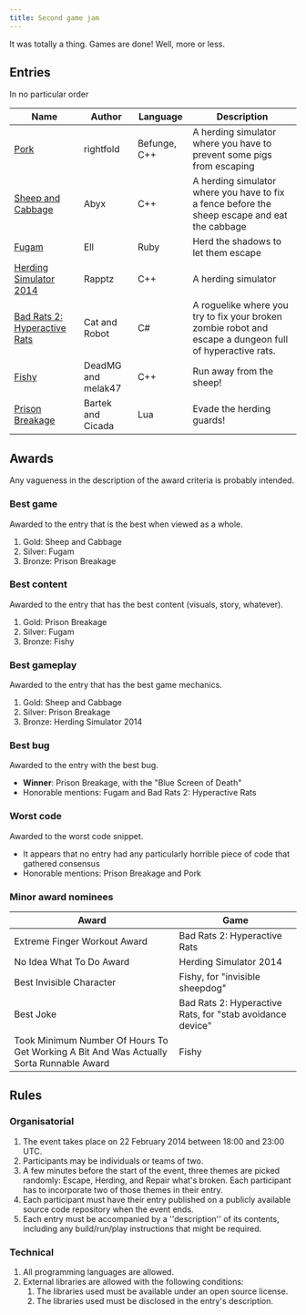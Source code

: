 ```yaml
---
title: Second game jam
---
```

It was totally a thing. Games are done! Well, more or less.

## Entries

In no particular order

Name                              | Author                | Language     | Description
---------------                   | --------------------- | --------     | -----------
[Pork][1]                         | rightfold             | Befunge, C++ | A herding simulator where you have to prevent some pigs from escaping
[Sheep and Cabbage][2]            | Abyx                  | C++          | A herding simulator where you have to fix a fence before the sheep escape and eat the cabbage
[Fugam][3]                        | Ell                   | Ruby         | Herd the shadows to let them escape
[Herding Simulator 2014][4]       | Rapptz                | C++          | A herding simulator
[Bad Rats 2: Hyperactive Rats][5] | Cat and Robot         | C#           | A roguelike where you try to fix your broken zombie robot and escape a dungeon full of hyperactive rats.
[Fishy][6]                        | DeadMG and melak47    | C++          | Run away from the sheep!
[Prison Breakage][7]              | Bartek and Cicada     | Lua          | Evade the herding guards!

[1]: https://github.com/rightfold/pork
[2]: https://github.com/ascheglov/LoungeGameJam2
[3]: https://github.com/elliotpotts/Fugam/releases/tag/0.1
[4]: https://github.com/Rapptz/compo-two/releases/tag/fun
[5]: https://github.com/rmartinho/tglgj2/releases/tag/competing
[6]: https://github.com/melak47/Fishy/releases/tag/1
[7]: https://github.com/bananu7/TGLGJ2/releases/tag/v0.1

## Awards

Any vagueness in the description of the award criteria is probably intended.

### Best game

Awarded to the entry that is the best when viewed as a whole.

1. Gold: Sheep and Cabbage
2. Silver: Fugam
3. Bronze: Prison Breakage

### Best content

Awarded to the entry that has the best content (visuals, story, whatever).

1. Gold: Prison Breakage
2. Silver: Fugam
3. Bronze: Fishy

### Best gameplay

Awarded to the entry that has the best game mechanics.

1. Gold: Sheep and Cabbage
2. Silver: Prison Breakage
3. Bronze: Herding Simulator 2014

### Best bug

Awarded to the entry with the best bug.

* **Winner**: Prison Breakage, with the "Blue Screen of Death"
* Honorable mentions: Fugam and Bad Rats 2: Hyperactive Rats

### Worst code

Awarded to the worst code snippet.

* It appears that no entry had any particularly horrible piece of code that gathered consensus
* Honorable mentions: Prison Breakage and Pork

### Minor award nominees

Award                                                                                   | Game
--------------------------------------------------------------------------------------- | ----
Extreme Finger Workout Award                                                            | Bad Rats 2: Hyperactive Rats
No Idea What To Do Award                                                                | Herding Simulator 2014
Best Invisible Character                                                                | Fishy, for "invisible sheepdog"
Best Joke                                                                               | Bad Rats 2: Hyperactive Rats, for "stab avoidance device"
Took Minimum Number Of Hours To Get Working A Bit And Was Actually Sorta Runnable Award | Fishy

## Rules

### Organisatorial

1. The event takes place on 22 February 2014 between 18:00 and 23:00 UTC.
1. Participants may be individuals or teams of two.
1. A few minutes before the start of the event, three themes are picked randomly: Escape, Herding, and Repair what's broken. Each participant has to incorporate two of those themes in their entry.
1. Each participant must have their entry published on a publicly available source code repository when the event ends.
1. Each entry must be accompanied by a ''description'' of its contents, including any build/run/play instructions that might be required.

### Technical

1. All programming languages are allowed.
1. External libraries are allowed with the following conditions:
   1. The libraries used must be available under an open source license.
   1. The libraries used must be disclosed in the entry's description.
